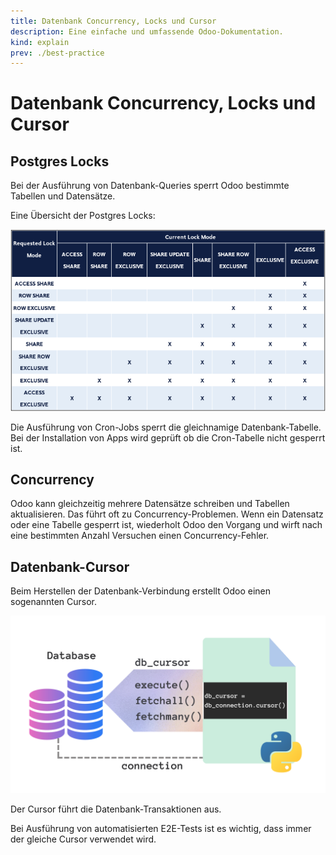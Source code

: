 ```yaml
---
title: Datenbank Concurrency, Locks und Cursor
description: Eine einfache und umfassende Odoo-Dokumentation.
kind: explain
prev: ./best-practice
---
```


# Datenbank Concurrency, Locks und Cursor

## Postgres Locks

Bei der Ausführung von Datenbank-Queries sperrt Odoo bestimmte Tabellen und Datensätze.

Eine Übersicht der Postgres Locks:

![](attachments/Postgres%20Locks.png)

Die Ausführung von Cron-Jobs sperrt die gleichnamige Datenbank-Tabelle. Bei der Installation von Apps wird geprüft ob die Cron-Tabelle nicht gesperrt ist.

## Concurrency

Odoo kann gleichzeitig mehrere Datensätze schreiben und Tabellen aktualisieren. Das führt oft zu Concurrency-Problemen. Wenn ein Datensatz oder eine Tabelle gesperrt ist, wiederholt Odoo den Vorgang und wirft nach eine bestimmten Anzahl Versuchen einen Concurrency-Fehler.

## Datenbank-Cursor

Beim Herstellen der Datenbank-Verbindung erstellt Odoo einen sogenannten Cursor.

![](attachments/Postgres%20Python%20Cursor.png)

Der Cursor führt die Datenbank-Transaktionen aus.

Bei Ausführung von automatisierten E2E-Tests ist es wichtig, dass immer der gleiche Cursor verwendet wird.
